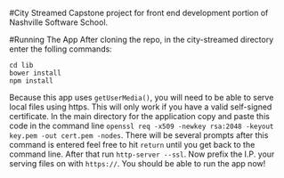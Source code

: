 #City Streamed
Capstone project for front end development portion of Nashville Software School.

#Running The App
After cloning the repo, in the city-streamed directory enter the folling commands:
```
cd lib
bower install
npm install
```
Because this app uses `getUserMedia()`, you will need to be able to serve local files using https. This will only work if you have a valid self-signed certificate.  In the main directory for the application copy and paste this code in the command line `openssl req -x509 -newkey rsa:2048 -keyout key.pem -out cert.pem -nodes`.  There will be several prompts after this command is entered feel free to hit `return` until you get back to the command line.  After that run `http-server --ssl`. Now prefix the I.P. your serving files on with `https://`.  You should be able to run the app now!
